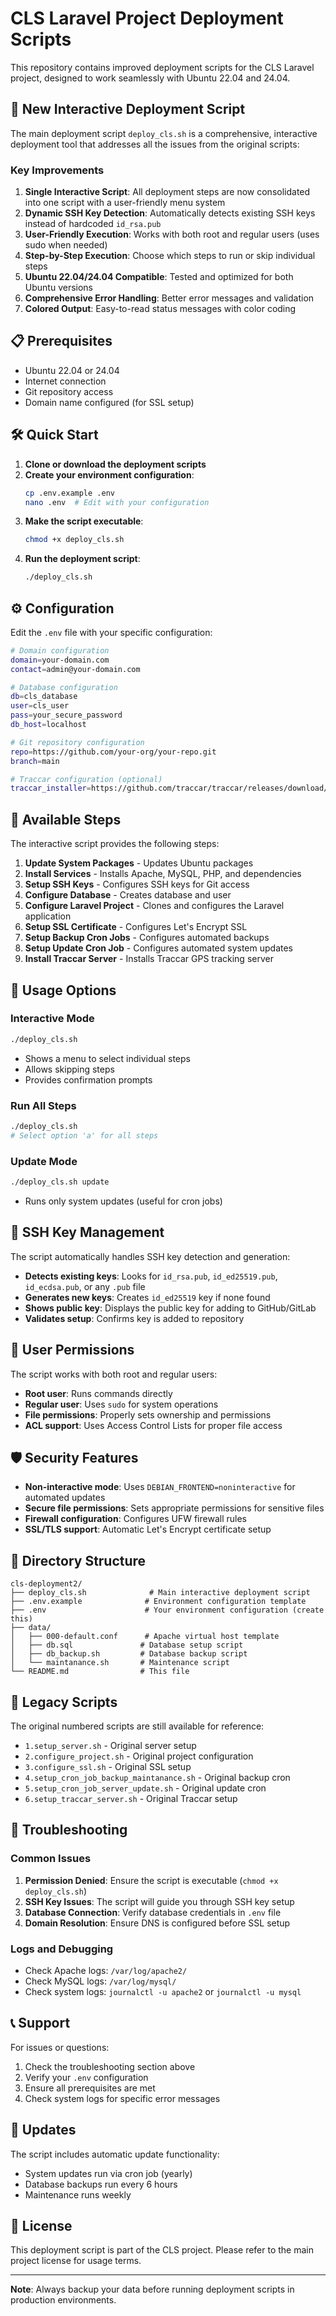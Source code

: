 # CLS Laravel Project Deployment Scripts

This repository contains improved deployment scripts for the CLS Laravel project, designed to work seamlessly with Ubuntu 22.04 and 24.04.

## 🚀 New Interactive Deployment Script

The main deployment script `deploy_cls.sh` is a comprehensive, interactive deployment tool that addresses all the issues from the original scripts:

### Key Improvements

1. **Single Interactive Script**: All deployment steps are now consolidated into one script with a user-friendly menu system
2. **Dynamic SSH Key Detection**: Automatically detects existing SSH keys instead of hardcoded `id_rsa.pub`
3. **User-Friendly Execution**: Works with both root and regular users (uses sudo when needed)
4. **Step-by-Step Execution**: Choose which steps to run or skip individual steps
5. **Ubuntu 22.04/24.04 Compatible**: Tested and optimized for both Ubuntu versions
6. **Comprehensive Error Handling**: Better error messages and validation
7. **Colored Output**: Easy-to-read status messages with color coding

## 📋 Prerequisites

- Ubuntu 22.04 or 24.04
- Internet connection
- Git repository access
- Domain name configured (for SSL setup)

## 🛠️ Quick Start

1. **Clone or download the deployment scripts**
2. **Create your environment configuration**:
   ```bash
   cp .env.example .env
   nano .env  # Edit with your configuration
   ```
3. **Make the script executable**:
   ```bash
   chmod +x deploy_cls.sh
   ```
4. **Run the deployment script**:
   ```bash
   ./deploy_cls.sh
   ```

## ⚙️ Configuration

Edit the `.env` file with your specific configuration:

```bash
# Domain configuration
domain=your-domain.com
contact=admin@your-domain.com

# Database configuration
db=cls_database
user=cls_user
pass=your_secure_password
db_host=localhost

# Git repository configuration
repo=https://github.com/your-org/your-repo.git
branch=main

# Traccar configuration (optional)
traccar_installer=https://github.com/traccar/traccar/releases/download/v5.8/traccar-linux-5.8.zip
```

## 🎯 Available Steps

The interactive script provides the following steps:

1. **Update System Packages** - Updates Ubuntu packages
2. **Install Services** - Installs Apache, MySQL, PHP, and dependencies
3. **Setup SSH Keys** - Configures SSH keys for Git access
4. **Configure Database** - Creates database and user
5. **Configure Laravel Project** - Clones and configures the Laravel application
6. **Setup SSL Certificate** - Configures Let's Encrypt SSL
7. **Setup Backup Cron Jobs** - Configures automated backups
8. **Setup Update Cron Job** - Configures automated system updates
9. **Install Traccar Server** - Installs Traccar GPS tracking server

## 🔧 Usage Options

### Interactive Mode
```bash
./deploy_cls.sh
```
- Shows a menu to select individual steps
- Allows skipping steps
- Provides confirmation prompts

### Run All Steps
```bash
./deploy_cls.sh
# Select option 'a' for all steps
```

### Update Mode
```bash
./deploy_cls.sh update
```
- Runs only system updates (useful for cron jobs)

## 🔑 SSH Key Management

The script automatically handles SSH key detection and generation:

- **Detects existing keys**: Looks for `id_rsa.pub`, `id_ed25519.pub`, `id_ecdsa.pub`, or any `.pub` file
- **Generates new keys**: Creates `id_ed25519` key if none found
- **Shows public key**: Displays the public key for adding to GitHub/GitLab
- **Validates setup**: Confirms key is added to repository

## 👤 User Permissions

The script works with both root and regular users:

- **Root user**: Runs commands directly
- **Regular user**: Uses `sudo` for system operations
- **File permissions**: Properly sets ownership and permissions
- **ACL support**: Uses Access Control Lists for proper file access

## 🛡️ Security Features

- **Non-interactive mode**: Uses `DEBIAN_FRONTEND=noninteractive` for automated updates
- **Secure file permissions**: Sets appropriate permissions for sensitive files
- **Firewall configuration**: Configures UFW firewall rules
- **SSL/TLS support**: Automatic Let's Encrypt certificate setup

## 📁 Directory Structure

```
cls-deployment2/
├── deploy_cls.sh              # Main interactive deployment script
├── .env.example              # Environment configuration template
├── .env                      # Your environment configuration (create this)
├── data/
│   ├── 000-default.conf      # Apache virtual host template
│   ├── db.sql               # Database setup script
│   ├── db_backup.sh         # Database backup script
│   └── maintanance.sh       # Maintenance script
└── README.md                # This file
```

## 🔄 Legacy Scripts

The original numbered scripts are still available for reference:
- `1.setup_server.sh` - Original server setup
- `2.configure_project.sh` - Original project configuration
- `3.configure_ssl.sh` - Original SSL setup
- `4.setup_cron_job_backup_maintanance.sh` - Original backup cron
- `5.setup_cron_job_server_update.sh` - Original update cron
- `6.setup_traccar_server.sh` - Original Traccar setup

## 🐛 Troubleshooting

### Common Issues

1. **Permission Denied**: Ensure the script is executable (`chmod +x deploy_cls.sh`)
2. **SSH Key Issues**: The script will guide you through SSH key setup
3. **Database Connection**: Verify database credentials in `.env` file
4. **Domain Resolution**: Ensure DNS is configured before SSL setup

### Logs and Debugging

- Check Apache logs: `/var/log/apache2/`
- Check MySQL logs: `/var/log/mysql/`
- Check system logs: `journalctl -u apache2` or `journalctl -u mysql`

## 📞 Support

For issues or questions:
1. Check the troubleshooting section above
2. Verify your `.env` configuration
3. Ensure all prerequisites are met
4. Check system logs for specific error messages

## 🔄 Updates

The script includes automatic update functionality:
- System updates run via cron job (yearly)
- Database backups run every 6 hours
- Maintenance runs weekly

## 📝 License

This deployment script is part of the CLS project. Please refer to the main project license for usage terms.

---

**Note**: Always backup your data before running deployment scripts in production environments.